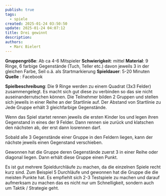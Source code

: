 ```yaml
---
publish: true
tags:
  - spiele
created: 2025-01-24 03:50:50
update: 2025-01-24 04:07:12
title: Drei gewinnt
description: 
authors:
  - Marc Bielert
---
```


**Gruppengröße**: Ab ca 4-6 Mitspieler
**Schwierigkeit**: mittel
**Material**: 9 Ringe, 6 farbige Gegenstände (Tuch, Teller etc.) davon jeweils 3 in der gleichen Farbe, Seil o.ä. als Startmarkierung
**Spieldauer**: 5-20 Minuten
**Quelle** : Facebook

**Spielbeschreibung**:
Die 9 Ringe werden zu einem Quadrat (3x3 Felder) zusammengelegt.
Es macht sich gut diese zu verbinden so das sie nicht auseinanderrutschen können.
Die Teilnehmer bilden 2 Gruppen und stellen sich jeweils in einer Reihe an der Startlinie auf.
Der Abstand von Startlinie zu
Jede Gruppe erhält 3 gleichfarbige Gegenstände.

Wenn das Spiel startet rennen jeweils die ersten Kinder los und legen ihren Gegenstand in eines der 9 Felder. Dann rennen sie zurück und klatschen den nächsten ab, der erst dann losrennen darf.

Sobald alle 3 Gegenstände einer Gruppe in den Feldern liegen, kann der nächste jeweils einen Gegenstand verschieben.

Gewonnen hat die Gruppe deren Gegenstände zuerst 3 in einer Reihe oder diagonal liegen.
Dann erhält diese Gruppe einen Punkt.

Es ist gut mehrere Spieldurchläufe zu machen, da die einzelnen Spiele recht kurz sind. Zum Beispiel 5 Durchläufe und gewonnen hat die Gruppe die die meisten Punkte hat.
Es empfiehlt sich 2-3 Testspiele zu machen und darauf aufmerksam zu machen das es nicht nur um Schnelligkeit, sondern auch um Taktik / Strategie geht.

